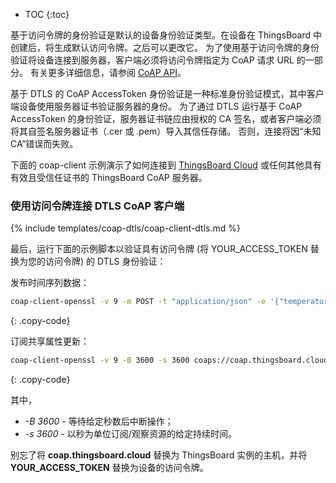 * TOC
{:toc}


基于访问令牌的身份验证是默认的设备身份验证类型。在设备在 ThingsBoard 中创建后，将生成默认访问令牌。之后可以更改它。
为了使用基于访问令牌的身份验证将设备连接到服务器，客户端必须将访问令牌指定为 CoAP 请求 URL 的一部分。
有关更多详细信息，请参阅 [CoAP API](/docs/{{docsPrefix}}reference/coap-api/)。

基于 DTLS 的 CoAP AccessToken 身份验证是一种标准身份验证模式，其中客户端设备使用服务器证书验证服务器的身份。
为了通过 DTLS 运行基于 CoAP AccessToken 的身份验证，服务器证书链应由授权的 CA 签名，或者客户端必须将其自签名服务器证书（.cer 或 .pem）导入其信任存储。
否则，连接将因“未知 CA”错误而失败。

下面的 coap-client 示例演示了如何连接到 [ThingsBoard Cloud](https://thingsboard.cloud/signup) 或任何其他具有有效且受信任证书的 ThingsBoard CoAP 服务器。

### 使用访问令牌连接 DTLS CoAP 客户端

{% include templates/coap-dtls/coap-client-dtls.md %}

最后，运行下面的示例脚本以验证具有访问令牌 (将 YOUR_ACCESS_TOKEN 替换为您的访问令牌) 的 DTLS 身份验证：

发布时间序列数据：

```bash
coap-client-openssl -v 9 -m POST -t "application/json" -e '{"temperature":42}' coaps://coap.thingsboard.cloud/api/v1/YOUR_ACCESS_TOKEN/telemetry
```
{: .copy-code}

订阅共享属性更新：

```bash
coap-client-openssl -v 9 -B 3600 -s 3600 coaps://coap.thingsboard.cloud/api/v1/YOUR_ACCESS_TOKEN/attributes
```
{: .copy-code}

其中，

- *-B 3600* - 等待给定秒数后中断操作；
- *-s 3600* - 以秒为单位订阅/观察资源的给定持续时间。

别忘了将 **coap.thingsboard.cloud** 替换为 ThingsBoard 实例的主机，并将 **YOUR_ACCESS_TOKEN** 替换为设备的访问令牌。